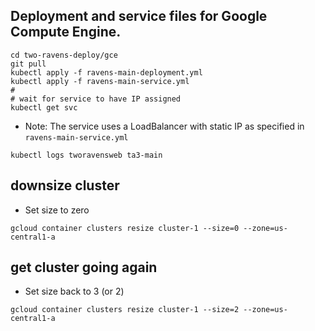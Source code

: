 ## Deployment and service files for Google Compute Engine.

```
cd two-ravens-deploy/gce
git pull
kubectl apply -f ravens-main-deployment.yml
kubectl apply -f ravens-main-service.yml
#
# wait for service to have IP assigned
kubectl get svc
```

- Note: The service uses a LoadBalancer with static IP as specified in `ravens-main-service.yml`


```
kubectl logs tworavensweb ta3-main
```

## downsize cluster

- Set size to zero

```
gcloud container clusters resize cluster-1 --size=0 --zone=us-central1-a
```

## get cluster going again

- Set size back to 3 (or 2)

```
gcloud container clusters resize cluster-1 --size=2 --zone=us-central1-a
```
